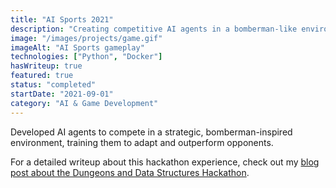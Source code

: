 ```yaml
---
title: "AI Sports 2021"
description: "Creating competitive AI agents in a bomberman-like environment."
image: "/images/projects/game.gif"
imageAlt: "AI Sports gameplay"
technologies: ["Python", "Docker"]
hasWriteup: true
featured: true
status: "completed"
startDate: "2021-09-01"
category: "AI & Game Development"
---
```


Developed AI agents to compete in a strategic, bomberman-inspired environment, training them to adapt and outperform opponents.

For a detailed writeup about this hackathon experience, check out my [blog post about the Dungeons and Data Structures Hackathon](/blog/2021-05-03-first-hackathon).

<script>
// Redirect to blog post
window.location.href = '/blog/2021-05-03-first-hackathon';
</script>
